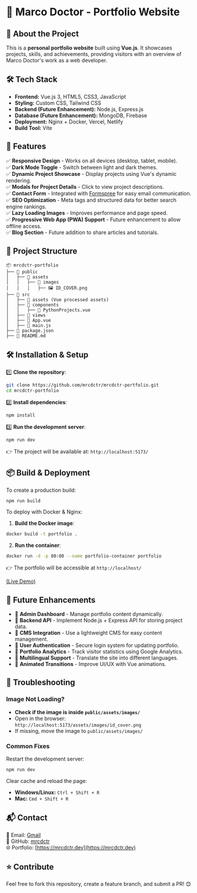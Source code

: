 # 📌 Marco Doctor - Portfolio Website

## 🚀 About the Project
This is a **personal portfolio website** built using **Vue.js**. It showcases projects, skills, and achievements, providing visitors with an overview of Marco Doctor's work as a web developer.

## 🛠 Tech Stack
- **Frontend:** Vue.js 3, HTML5, CSS3, JavaScript
- **Styling:** Custom CSS, Tailwind CSS
- **Backend (Future Enhancement):** Node.js, Express.js
- **Database (Future Enhancement):** MongoDB, Firebase
- **Deployment:** Nginx + Docker, Vercel, Netlify
- **Build Tool:** Vite

## 🎨 Features
✅ **Responsive Design** - Works on all devices (desktop, tablet, mobile).  
✅ **Dark Mode Toggle** - Switch between light and dark themes.  
✅ **Dynamic Project Showcase** - Display projects using Vue's dynamic rendering.  
✅ **Modals for Project Details** - Click to view project descriptions.  
✅ **Contact Form** - Integrated with [Formspree](https://formspree.io) for easy email communication.  
✅ **SEO Optimization** - Meta tags and structured data for better search engine rankings.  
✅ **Lazy Loading Images** - Improves performance and page speed.  
✅ **Progressive Web App (PWA) Support** - Future enhancement to allow offline access.  
✅ **Blog Section** - Future addition to share articles and tutorials.

## 📂 Project Structure
```
📦 mrcdctr-portfolio
├── 📂 public
│   ├── 📂 assets
│   │   ├── 📂 images
│   │   │   ├── 🖼️ ID_COVER.png
├── 📂 src
│   ├── 📂 assets (Vue processed assets)
│   ├── 📂 components
│   │   ├── 📄 PythonProjects.vue
│   ├── 📂 views
│   ├── 📄 App.vue
│   ├── 📄 main.js
├── 📄 package.json
├── 📄 README.md
```

## 🛠 Installation & Setup
1️⃣ **Clone the repository**:
```sh
git clone https://github.com/mrcdctr/mrcdctr-portfolio.git
cd mrcdctr-portfolio
```

2️⃣ **Install dependencies**:
```sh
npm install
```

3️⃣ **Run the development server**:
```sh
npm run dev
```
👉 The project will be available at: `http://localhost:5173/`

## 📦 Build & Deployment
To create a production build:
```sh
npm run build
```
To deploy with Docker & Nginx:
1. **Build the Docker image**:
```sh
docker build -t portfolio .
```
2. **Run the container**:
```sh
docker run -d -p 80:80 --name portfolio-container portfolio
```
👉 The portfolio will be accessible at `http://localhost/`

[(Live Demo)](https://mrcdctr-portfolio-website.netlify.app/)

## 🚀 Future Enhancements
- 🔹 **Admin Dashboard** - Manage portfolio content dynamically.  
- 🔹 **Backend API** - Implement Node.js + Express API for storing project data.  
- 🔹 **CMS Integration** - Use a lightweight CMS for easy content management.  
- 🔹 **User Authentication** - Secure login system for updating portfolio.  
- 🔹 **Portfolio Analytics** - Track visitor statistics using Google Analytics.  
- 🔹 **Multilingual Support** - Translate the site into different languages.  
- 🔹 **Animated Transitions** - Improve UI/UX with Vue animations.

## 🐞 Troubleshooting
### **Image Not Loading?**
- **Check if the image is inside `public/assets/images/`**
- Open in the browser: `http://localhost:5173/assets/images/id_cover.png`
- If missing, move the image to `public/assets/images/`

### **Common Fixes**
Restart the development server:
```sh
npm run dev
```
Clear cache and reload the page:
- **Windows/Linux:** `Ctrl + Shift + R`
- **Mac:** `Cmd + Shift + R`

## 📬 Contact
📧 Email: [Gmail](mailto:mrcdctr@gmail.com)  
🔗 GitHub: [mrcdctr](https://github.com/mrcdctr)  
🌐 Portfolio: [https://mrcdctr.dev](https://mrcdctr.dev)

## ⭐ Contribute
Feel free to fork this repository, create a feature branch, and submit a PR! 😊

